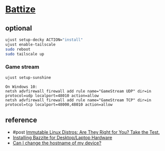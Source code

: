 # [Battize](https://bazzite.gg)

## optional

```sh
ujust setup-decky ACTION="install"
ujust enable-tailscale
sudo reboot
sudo tailscale up
```

### Game stream

```sh
ujust setup-sunshine
```

```pwsh
On Windows 10:
netsh advfirewall firewall add rule name="GameStream UDP" dir=in protocol=udp localport=48010 action=allow
netsh advfirewall firewall add rule name="GameStream TCP" dir=in protocol=tcp localport=48000,48010 action=allow
```

## reference

- #post [Immutable Linux Distros: Are They Right for You? Take the Test.](https://linuxblog.io/immutable-linux-distros-are-they-right-for-you-take-the-test/)
- [Installing Bazzite for Desktop/Laptop Hardware](https://docs.bazzite.gg/General/Installation_Guide/Installing_Bazzite_for_Desktop_or_Laptop_Hardware/#__tabbed_1_3)
- [Can I change the hostname of my device?](https://docs.bazzite.gg/General/FAQ/#can-i-change-the-hostname-of-my-device)
